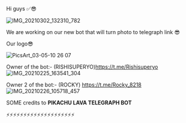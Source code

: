 Hi guys ✅😎

![IMG_20210302_132310_782](https://user-images.githubusercontent.com/73427470/110157548-4d82ed00-7e0e-11eb-99b3-187958b6a853.jpg)


We are working on our new bot that will turn photo to telegraph link 😎

Our logo😎

![PicsArt_03-05-10 26 07](https://user-images.githubusercontent.com/73427470/110157673-7b683180-7e0e-11eb-8b13-fec7f78ced15.jpg)

Owner of the bot:- (RISHISUPERYO)https://t.me/Rishisuperyo
![IMG_20210225_163541_304](https://user-images.githubusercontent.com/73427470/110157770-96d33c80-7e0e-11eb-9ae5-60423d62a6b7.jpg)

Owner 2 of the bot:- (ROCKY) https://t.me/Rocky_8218
![IMG_20210226_105718_457](https://user-images.githubusercontent.com/73427470/110158189-119c5780-7e0f-11eb-90e2-9f550cc5faeb.jpg)

SOME credits to **PIKACHU LAVA TELEGRAPH BOT**


⚡⚡⚡⚡⚡⚡⚡⚡⚡⚡⚡⚡⚡⚡⚡⚡⚡⚡⚡⚡
